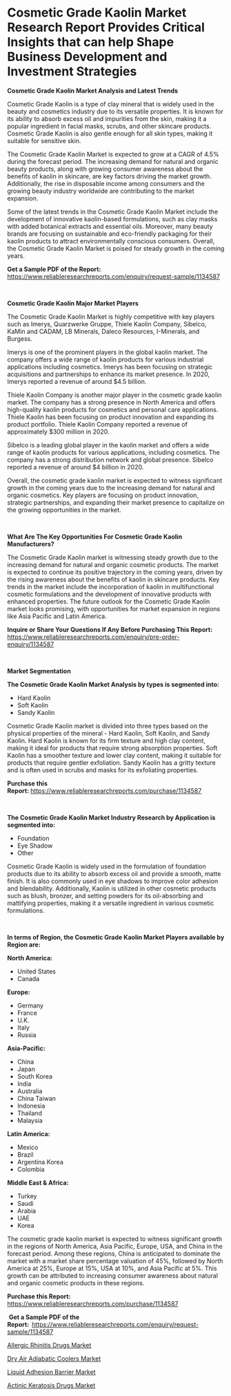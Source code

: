 <p><h1>Cosmetic Grade Kaolin Market Research Report Provides Critical Insights that can help Shape Business Development and Investment Strategies</h1></p><p><strong>Cosmetic Grade Kaolin Market Analysis and Latest Trends</strong></p>
<p><p>Cosmetic Grade Kaolin is a type of clay mineral that is widely used in the beauty and cosmetics industry due to its versatile properties. It is known for its ability to absorb excess oil and impurities from the skin, making it a popular ingredient in facial masks, scrubs, and other skincare products. Cosmetic Grade Kaolin is also gentle enough for all skin types, making it suitable for sensitive skin.</p><p>The Cosmetic Grade Kaolin Market is expected to grow at a CAGR of 4.5% during the forecast period. The increasing demand for natural and organic beauty products, along with growing consumer awareness about the benefits of kaolin in skincare, are key factors driving the market growth. Additionally, the rise in disposable income among consumers and the growing beauty industry worldwide are contributing to the market expansion.</p><p>Some of the latest trends in the Cosmetic Grade Kaolin Market include the development of innovative kaolin-based formulations, such as clay masks with added botanical extracts and essential oils. Moreover, many beauty brands are focusing on sustainable and eco-friendly packaging for their kaolin products to attract environmentally conscious consumers. Overall, the Cosmetic Grade Kaolin Market is poised for steady growth in the coming years.</p></p>
<p><strong>Get a Sample PDF of the Report:&nbsp;</strong> <a href="https://www.reliableresearchreports.com/enquiry/request-sample/1134587">https://www.reliableresearchreports.com/enquiry/request-sample/1134587</a></p>
<p>&nbsp;</p>
<p><strong>Cosmetic Grade Kaolin Major Market Players</strong></p>
<p><p>The Cosmetic Grade Kaolin Market is highly competitive with key players such as Imerys, Quarzwerke Gruppe, Thiele Kaolin Company, Sibelco, KaMin and CADAM, LB Minerals, Daleco Resources, I-Minerals, and Burgess.</p><p>Imerys is one of the prominent players in the global kaolin market. The company offers a wide range of kaolin products for various industrial applications including cosmetics. Imerys has been focusing on strategic acquisitions and partnerships to enhance its market presence. In 2020, Imerys reported a revenue of around $4.5 billion.</p><p>Thiele Kaolin Company is another major player in the cosmetic grade kaolin market. The company has a strong presence in North America and offers high-quality kaolin products for cosmetics and personal care applications. Thiele Kaolin has been focusing on product innovation and expanding its product portfolio. Thiele Kaolin Company reported a revenue of approximately $300 million in 2020.</p><p>Sibelco is a leading global player in the kaolin market and offers a wide range of kaolin products for various applications, including cosmetics. The company has a strong distribution network and global presence. Sibelco reported a revenue of around $4 billion in 2020.</p><p>Overall, the cosmetic grade kaolin market is expected to witness significant growth in the coming years due to the increasing demand for natural and organic cosmetics. Key players are focusing on product innovation, strategic partnerships, and expanding their market presence to capitalize on the growing opportunities in the market.</p></p>
<p>&nbsp;</p>
<p><strong>What Are The Key Opportunities For Cosmetic Grade Kaolin Manufacturers?</strong></p>
<p><p>The Cosmetic Grade Kaolin market is witnessing steady growth due to the increasing demand for natural and organic cosmetic products. The market is expected to continue its positive trajectory in the coming years, driven by the rising awareness about the benefits of kaolin in skincare products. Key trends in the market include the incorporation of kaolin in multifunctional cosmetic formulations and the development of innovative products with enhanced properties. The future outlook for the Cosmetic Grade Kaolin market looks promising, with opportunities for market expansion in regions like Asia Pacific and Latin America.</p></p>
<p><strong>Inquire or Share Your Questions If Any Before Purchasing This Report:</strong> <a href="https://www.reliableresearchreports.com/enquiry/pre-order-enquiry/1134587">https://www.reliableresearchreports.com/enquiry/pre-order-enquiry/1134587</a></p>
<p>&nbsp;</p>
<p><strong>Market Segmentation</strong></p>
<p><strong>The Cosmetic Grade Kaolin Market Analysis by types is segmented into:</strong></p>
<p><ul><li>Hard Kaolin</li><li>Soft Kaolin</li><li>Sandy Kaolin</li></ul></p>
<p><p>Cosmetic Grade Kaolin market is divided into three types based on the physical properties of the mineral - Hard Kaolin, Soft Kaolin, and Sandy Kaolin. Hard Kaolin is known for its firm texture and high clay content, making it ideal for products that require strong absorption properties. Soft Kaolin has a smoother texture and lower clay content, making it suitable for products that require gentler exfoliation. Sandy Kaolin has a gritty texture and is often used in scrubs and masks for its exfoliating properties.</p></p>
<p><strong>Purchase this Report:&nbsp;</strong><a href="https://www.reliableresearchreports.com/purchase/1134587">https://www.reliableresearchreports.com/purchase/1134587</a></p>
<p>&nbsp;</p>
<p><strong>The Cosmetic Grade Kaolin Market Industry Research by Application is segmented into:</strong></p>
<p><ul><li>Foundation</li><li>Eye Shadow</li><li>Other</li></ul></p>
<p><p>Cosmetic Grade Kaolin is widely used in the formulation of foundation products due to its ability to absorb excess oil and provide a smooth, matte finish. It is also commonly used in eye shadows to improve color adhesion and blendability. Additionally, Kaolin is utilized in other cosmetic products such as blush, bronzer, and setting powders for its oil-absorbing and mattifying properties, making it a versatile ingredient in various cosmetic formulations.</p></p>
<p>&nbsp;</p>
<p><strong>In terms of Region, the Cosmetic Grade Kaolin Market Players available by Region are:</strong></p>
<p>
    <p> <strong> North America: </strong>
        <ul>
            <li>United States</li>
            <li>Canada</li>
        </ul>
        </p> 
    <p> <strong> Europe: </strong>
        <ul>
            <li>Germany</li>
            <li>France</li>
            <li>U.K.</li>
            <li>Italy</li>
            <li>Russia</li>
        </ul>
        </p> 
    <p> <strong> Asia-Pacific: </strong>
        <ul>
            <li>China</li>
            <li>Japan</li>
            <li>South Korea</li>
            <li>India</li>
            <li>Australia</li>
            <li>China Taiwan</li>
            <li>Indonesia</li>
            <li>Thailand</li>
            <li>Malaysia</li>
        </ul>
        </p> 
    <p> <strong> Latin America: </strong>
        <ul>
            <li>Mexico</li>
            <li>Brazil</li>
            <li>Argentina Korea</li>
            <li>Colombia</li>
        </ul>
        </p> 
    <p> <strong> Middle East & Africa: </strong>
        <ul>
            <li>Turkey</li>
            <li>Saudi</li>
            <li>Arabia</li>
            <li>UAE</li>
            <li>Korea</li>
        </ul>
    </p>
    </p>
<p><p>The cosmetic grade kaolin market is expected to witness significant growth in the regions of North America, Asia Pacific, Europe, USA, and China in the forecast period. Among these regions, China is anticipated to dominate the market with a market share percentage valuation of 45%, followed by North America at 25%, Europe at 15%, USA at 10%, and Asia Pacific at 5%. This growth can be attributed to increasing consumer awareness about natural and organic cosmetic products in these regions.</p></p>
<p><strong>Purchase this Report: </strong><a href="https://www.reliableresearchreports.com/purchase/1134587">https://www.reliableresearchreports.com/purchase/1134587</a></p>
<p>&nbsp;<strong>Get a Sample PDF of the Report:&nbsp;&nbsp;</strong><a href="https://www.reliableresearchreports.com/enquiry/request-sample/1134587">https://www.reliableresearchreports.com/enquiry/request-sample/1134587</a></p>
<p><strong></strong></p>
<p><p><a href="https://medium.com/@joseramirez66655/allergic-rhinitis-drugs-market-analysis-and-sze-forecasted-for-period-from-2024-to-2031-cf585a891faa">Allergic Rhinitis Drugs Market</a></p><p><a href="https://issuu.com/reportprime-2/docs/dry-air-adiabatic-coolers-market-size-2030.pptx">Dry Air Adiabatic Coolers Market</a></p><p><a href="https://issuu.com/reportprime-2/docs/liquid-adhesion-barrier-market-size-2030.pptx">Liquid Adhesion Barrier Market</a></p><p><a href="https://medium.com/@joseramirez66655/actinic-keratosis-drugs-market-research-report-its-history-and-forecast-2024-to-2031-ad1cfb6e19c3">Actinic Keratosis Drugs Market</a></p></p>
